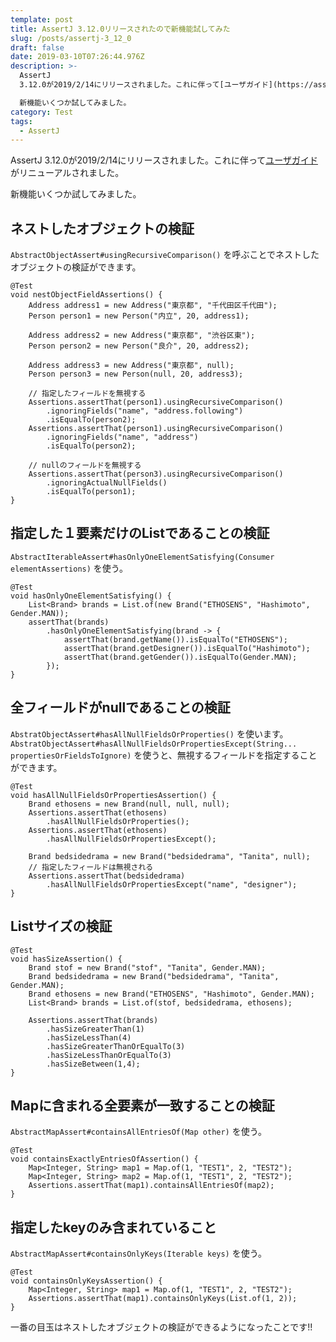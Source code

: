 ```yaml
---
template: post
title: AssertJ 3.12.0リリースされたので新機能試してみた
slug: /posts/assertj-3_12_0
draft: false
date: 2019-03-10T07:26:44.976Z
description: >-
  AssertJ
  3.12.0が2019/2/14にリリースされました。これに伴って[ユーザガイド](https://assertj.github.io/doc/)がリニューアルされました。

  新機能いくつか試してみました。
category: Test
tags:
  - AssertJ
---
```

AssertJ 3.12.0が2019/2/14にリリースされました。これに伴って[ユーザガイド](https://assertj.github.io/doc/)がリニューアルされました。

新機能いくつか試してみました。
## ネストしたオブジェクトの検証
`AbstractObjectAssert#usingRecursiveComparison()` を呼ぶことでネストしたオブジェクトの検証ができます。

```
@Test
void nestObjectFieldAssertions() {
    Address address1 = new Address("東京都", "千代田区千代田");
    Person person1 = new Person("内立", 20, address1);

    Address address2 = new Address("東京都", "渋谷区東");
    Person person2 = new Person("良介", 20, address2);

    Address address3 = new Address("東京都", null);
    Person person3 = new Person(null, 20, address3);

    // 指定したフィールドを無視する
    Assertions.assertThat(person1).usingRecursiveComparison()
        .ignoringFields("name", "address.following")
        .isEqualTo(person2);
    Assertions.assertThat(person1).usingRecursiveComparison()
        .ignoringFields("name", "address")
        .isEqualTo(person2);

    // nullのフィールドを無視する
    Assertions.assertThat(person3).usingRecursiveComparison()
        .ignoringActualNullFields()
        .isEqualTo(person1);
}
``` 

## 指定した１要素だけのListであることの検証
`AbstractIterableAssert#hasOnlyOneElementSatisfying(Consumer elementAssertions)` を使う。

```
@Test
void hasOnlyOneElementSatisfying() {
    List<Brand> brands = List.of(new Brand("ETHOSENS", "Hashimoto", Gender.MAN));
    assertThat(brands)
        .hasOnlyOneElementSatisfying(brand -> {		     
            assertThat(brand.getName()).isEqualTo("ETHOSENS");
            assertThat(brand.getDesigner()).isEqualTo("Hashimoto");				 
            assertThat(brand.getGender()).isEqualTo(Gender.MAN);
        });
}
```

## 全フィールドがnullであることの検証
`AbstratObjectAssert#hasAllNullFieldsOrProperties()` を使います。
`AbstratObjectAssert#hasAllNullFieldsOrPropertiesExcept(String... propertiesOrFieldsToIgnore)` を使うと、無視するフィールドを指定することができます。

```
@Test
void hasAllNullFieldsOrPropertiesAssertion() {
    Brand ethosens = new Brand(null, null, null);
    Assertions.assertThat(ethosens)
        .hasAllNullFieldsOrProperties();
    Assertions.assertThat(ethosens)
        .hasAllNullFieldsOrPropertiesExcept();

    Brand bedsidedrama = new Brand("bedsidedrama", "Tanita", null);
    // 指定したフィールドは無視される
    Assertions.assertThat(bedsidedrama)
        .hasAllNullFieldsOrPropertiesExcept("name", "designer");
}
```

## Listサイズの検証

```
@Test
void hasSizeAssertion() {
    Brand stof = new Brand("stof", "Tanita", Gender.MAN);
    Brand bedsidedrama = new Brand("bedsidedrama", "Tanita", Gender.MAN);
    Brand ethosens = new Brand("ETHOSENS", "Hashimoto", Gender.MAN);
    List<Brand> brands = List.of(stof, bedsidedrama, ethosens);

    Assertions.assertThat(brands)
        .hasSizeGreaterThan(1)
        .hasSizeLessThan(4)
        .hasSizeGreaterThanOrEqualTo(3)
        .hasSizeLessThanOrEqualTo(3)
        .hasSizeBetween(1,4);
}
```

## Mapに含まれる全要素が一致することの検証
`AbstractMapAssert#containsAllEntriesOf(Map other)` を使う。

```
@Test
void containsExactlyEntriesOfAssertion() {
    Map<Integer, String> map1 = Map.of(1, "TEST1", 2, "TEST2");
    Map<Integer, String> map2 = Map.of(1, "TEST1", 2, "TEST2");
    Assertions.assertThat(map1).containsAllEntriesOf(map2);
}
```

## 指定したkeyのみ含まれていること
`AbstractMapAssert#containsOnlyKeys(Iterable keys)` を使う。

```
@Test
void containsOnlyKeysAssertion() {
    Map<Integer, String> map1 = Map.of(1, "TEST1", 2, "TEST2");
    Assertions.assertThat(map1).containsOnlyKeys(List.of(1, 2));
}
```

一番の目玉はネストしたオブジェクトの検証ができるようになったことです!!
